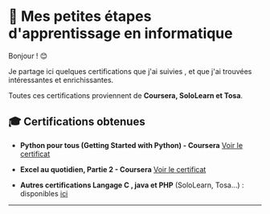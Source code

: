 # 🌱 Mes petites étapes d'apprentissage en informatique

Bonjour ! 😊

Je partage ici quelques certifications que j'ai suivies , et que j'ai trouvées intéressantes et enrichissantes.

Toutes ces certifications proviennent de **Coursera, SoloLearn et Tosa**.

## 🎓 Certifications obtenues

* **Python pour tous (Getting Started with Python) - Coursera**
  [Voir le certificat](https://www.coursera.org/account/accomplishments/verify/VFQUUVGW9ZCU?utm_source=ios&utm_medium=certificate&utm_content=cert_image&utm_campaign=sharing_cta&utm_product=course)


* **Excel au quotidien, Partie 2 - Coursera**
  [Voir le certificat](https://www.coursera.org/account/accomplishments/verify/HJHEXQYUT35V?utm_source=ios&utm_medium=certificate&utm_content=cert_image&utm_campaign=sharing_cta&utm_product=course)
 

* **Autres certifications Langage C , java et PHP** (SoloLearn, Tosa…) : disponibles [ici](https://github.com/SafiDial/Certifications-coursera-Tosa-Sololern/tree/main/CERTIFICATIONS)

---


















